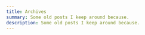 ```yaml
---
title: Archives
summary: Some old posts I keep around because.
description: Some old posts I keep around because.
---
```

